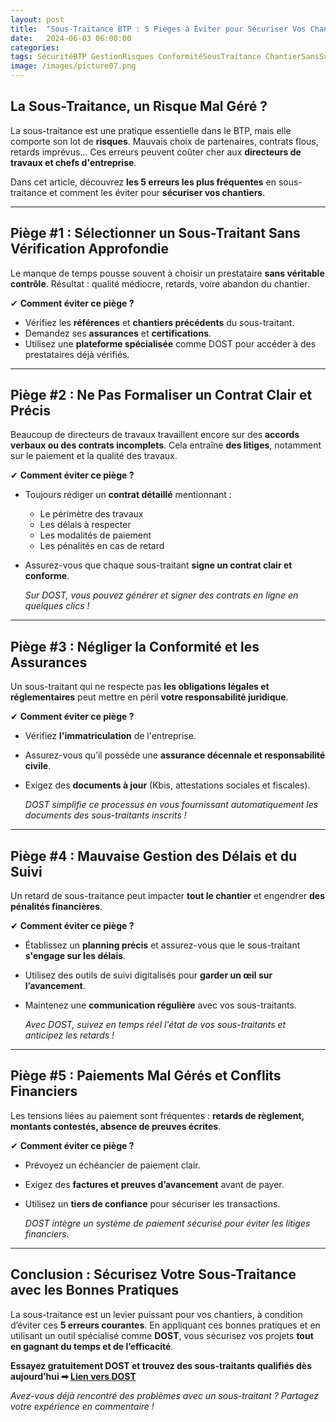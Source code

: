 ```yaml
---
layout: post
title:  "Sous-Traitance BTP : 5 Pièges à Éviter pour Sécuriser Vos Chantiers!"
date:   2024-06-03 06:00:00
categories: 
tags: SécuritéBTP GestionRisques ConformitéSousTraitance ChantierSansSurprise
image: /images/picture07.png
---
```

## La Sous-Traitance, un Risque Mal Géré ?
La sous-traitance est une pratique essentielle dans le BTP, mais elle comporte son lot de **risques**. Mauvais choix de partenaires, contrats flous, retards imprévus… Ces erreurs peuvent coûter cher aux **directeurs de travaux et chefs d'entreprise**.

Dans cet article, découvrez **les 5 erreurs les plus fréquentes** en sous-traitance et comment les éviter pour **sécuriser vos chantiers**.

---

## Piège #1 : Sélectionner un Sous-Traitant Sans Vérification Approfondie

Le manque de temps pousse souvent à choisir un prestataire **sans véritable contrôle**. Résultat : qualité médiocre, retards, voire abandon du chantier.

✔ **Comment éviter ce piège ?**  
- Vérifiez les **références** et **chantiers précédents** du sous-traitant.
- Demandez ses **assurances** et **certifications**.
- Utilisez une **plateforme spécialisée** comme DOST pour accéder à des prestataires déjà vérifiés.

---

## Piège #2 : Ne Pas Formaliser un Contrat Clair et Précis
Beaucoup de directeurs de travaux travaillent encore sur des **accords verbaux ou des contrats incomplets**. Cela entraîne **des litiges**, notamment sur le paiement et la qualité des travaux.

✔ **Comment éviter ce piège ?**  
- Toujours rédiger un **contrat détaillé** mentionnant :
  - Le périmètre des travaux
  - Les délais à respecter
  - Les modalités de paiement
  - Les pénalités en cas de retard
- Assurez-vous que chaque sous-traitant **signe un contrat clair et conforme**.

  *Sur DOST, vous pouvez générer et signer des contrats en ligne en quelques clics !*

---

##  Piège #3 : Négliger la Conformité et les Assurances

Un sous-traitant qui ne respecte pas **les obligations légales et réglementaires** peut mettre en péril **votre responsabilité juridique**.

✔ **Comment éviter ce piège ?**  
- Vérifiez **l'immatriculation** de l'entreprise.
- Assurez-vous qu’il possède une **assurance décennale et responsabilité civile**.
- Exigez des **documents à jour** (Kbis, attestations sociales et fiscales).

  *DOST simplifie ce processus en vous fournissant automatiquement les documents des sous-traitants inscrits !*

---

##   Piège #4 : Mauvaise Gestion des Délais et du Suivi

Un retard de sous-traitance peut impacter **tout le chantier** et engendrer **des pénalités financières**.

✔ **Comment éviter ce piège ?**  
- Établissez un **planning précis** et assurez-vous que le sous-traitant **s'engage sur les délais**.
- Utilisez des outils de suivi digitalisés pour **garder un œil sur l’avancement**.
- Maintenez une **communication régulière** avec vos sous-traitants.

  *Avec DOST, suivez en temps réel l'état de vos sous-traitants et anticipez les retards !*

---

##   Piège #5 : Paiements Mal Gérés et Conflits Financiers

Les tensions liées au paiement sont fréquentes : **retards de règlement, montants contestés, absence de preuves écrites**.

✔ **Comment éviter ce piège ?**  
- Prévoyez un échéancier de paiement clair.
- Exigez des **factures et preuves d’avancement** avant de payer.
- Utilisez un **tiers de confiance** pour sécuriser les transactions.

  *DOST intègre un système de paiement sécurisé pour éviter les litiges financiers.*

---

##   Conclusion : Sécurisez Votre Sous-Traitance avec les Bonnes Pratiques

La sous-traitance est un levier puissant pour vos chantiers, à condition d’éviter ces **5 erreurs courantes**. En appliquant ces bonnes pratiques et en utilisant un outil spécialisé comme **DOST**, vous sécurisez vos projets **tout en gagnant du temps et de l’efficacité**.

  **Essayez gratuitement DOST et trouvez des sous-traitants qualifiés dès aujourd’hui ➡ [Lien vers DOST]**

  *Avez-vous déjà rencontré des problèmes avec un sous-traitant ? Partagez votre expérience en commentaire !*


[Lien vers DOST]: https://www.dost.pro/
